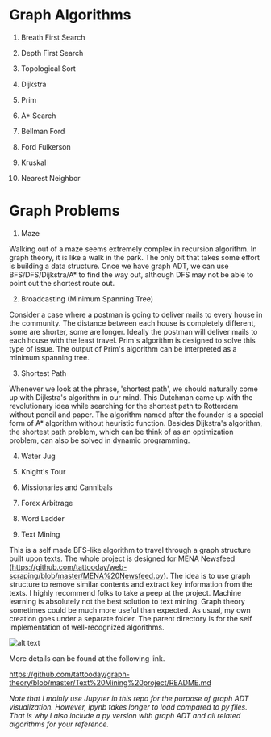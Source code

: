# Graph Algorithms

1. Breath First Search

2. Depth First Search

3. Topological Sort

4. Dijkstra

5. Prim

6. A* Search

7. Bellman Ford

8. Ford Fulkerson

9. Kruskal

10. Nearest Neighbor

# Graph Problems

1. Maze

Walking out of a maze seems extremely complex in recursion algorithm. In graph theory, it is like a walk in the park. The only bit that takes some effort is building a data structure. Once we have graph ADT, we can use BFS/DFS/Dijkstra/A* to find the way out, although DFS may not be able to point out the shortest route out.

2. Broadcasting (Minimum Spanning Tree)

Consider a case where a postman is going to deliver mails to every house in the community. The distance between each house is completely different, some are shorter, some are longer. Ideally the postman will deliver mails to each house with the least travel. Prim's algorithm is designed to solve this type of issue. The output of Prim's algorithm can be interpreted as a minimum spanning tree.

3. Shortest Path

Whenever we look at the phrase, 'shortest path', we should naturally come up with Dijkstra's algorithm in our mind. This Dutchman came up with the revolutionary idea while searching for the shortest path to Rotterdam without pencil and paper. The algorithm named after the founder is a special form of A* algorithm without heuristic function. Besides Dijkstra's algorithm, the shortest path problem, which can be think of as an optimization problem, can also be solved in dynamic programming.

4. Water Jug

5. Knight's Tour

6. Missionaries and Cannibals

7. Forex Arbitrage

8. Word Ladder

9. Text Mining

This is a self made BFS-like algorithm to travel through a graph structure built upon texts. The whole project is designed for MENA Newsfeed (https://github.com/tattooday/web-scraping/blob/master/MENA%20Newsfeed.py). The idea is to use graph structure to remove similar contents and extract key information from the texts. I highly recommend folks to take a peep at the project. Machine learning is absolutely not the best solution to text mining. Graph theory sometimes could be much more useful than expected. As usual, my own creation goes under a separate folder. The parent directory is for the self implementation of well-recognized algorithms. 

![alt text](https://github.com/tattooday/graph-theory/blob/master/Text%20Mining%20project/preview/result.png)

More details can be found at the following link.

https://github.com/tattooday/graph-theory/blob/master/Text%20Mining%20project/README.md

*Note that I mainly use Jupyter in this repo for the purpose of graph ADT visualization. However, ipynb takes longer to load compared to py files. That is why I also include a py version with graph ADT and all related algorithms for your reference.*
